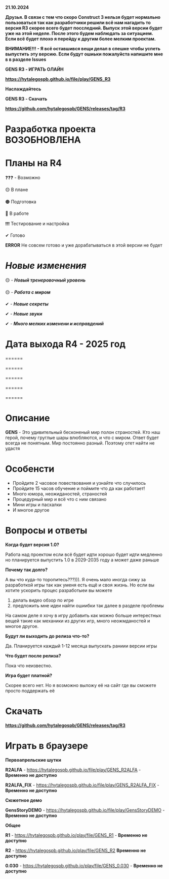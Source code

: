 **21.10.2024**

**Друзья. В связи с тем что скоро Construct 3 нельзя будет нормально пользоваться так как разработчики решили всё нам нагадить то версия R3 скорее всего будет посследний. Выпуск этой версии будет уже на этой неделе. После этого будем наблюдать за ситуацием. Если всё будет плохо я перейду к другим более мелким проектам.**

**ВНИМАНИЕ!!! - Я всё оставшився вещи делал в спешке чтобы успеть выпустить эту версию. Если будут ошиьки пожалуйста напишите мне в в разделе Issues**

**GENS R3 - ИГРАТЬ ОЛАЙН**

**https://hytalegospb.github.io/file/play/GENS_R3**

**Наслаждайтесь**

**GENS R3 - Скачать**

**https://github.com/hytalegospb/GENS/releases/tag/R3**


**Разработка проекта ВОЗОБНОВЛЕНА**
===========================================================

**Планы на R4**
===========================================================

❓❓❓ - Возможно

🟡 В плане

🟠 Подготовка

🔴 В работе

❗❗❗ Тестирование и настройка

✔ Готово

**ERROR** Не совсем готово и уже дорабатываться в этой версии не будет

***Новые изменения***
===========================================================

🟡 - ***Новый тренеровочный уровень***

🟡 - ***Работа с миром***

✔  - ***Новые секреты***

✔  - ***Новые звуки***

✔  - ***Много мелких изменени и исправдений***

**Дата выхода R4 - 2025 год**
===========================================================

======

======

======

======

======

**Описание**
===========================================================

**GENS** - Это удивительный бесконеный мир полон страностей. Кто наш герой, почему груглые шары влюбляются, и что с миром. Ответ будет всегда не понятным. Мир постоянно разный. Поэтому отет найти не удастя

**Особенсти**
===========================================================

- Пройдите 2 часовое повествования и узнайте что случилось
- Пройдите 15 часов обучение и поймите что да как работает!
- Много юмора, неожиданостей, страностей
- Процедурный мир и всё что с ним связано
- Мини игры и пасхалки
- И многое другое

Вопросы и ответы
===========================================================

**Когда будет версия 1.0?**

Работа над проектом если всё будет идти хорошо будет идти медленно но планируется выпустить 1.0 в 2029-2035 году а может даже раньше

**Почему так долго?**

А вы что куда-то торопитесь???))). Я очень мало иногда сижу за разработкой игры так как уменя есть ещё и своя жизнь. Но если вы хотите ускорить процес разработыеи вы можете

1) делать видео обзор по игре
2) предложить мне идеи найти ошиибки так далее в разделе проблемы

На самом деле я хочу в игру добавить как можно больше интерестных вещей такие как механики из других игр, много неожмданостей и многое другое.

**Будут ли выходить до релиза что-то?**

Да. Планируется каждый 1-12 месяца выпускать раниии версии игры

**Что будет после релиза?**

Пока что неизвестно.

**Игра будет платной?**

Скорее всего нет. Но я возможно выложу её на сайт где вы сможете просто поддержать её

**Скачать**
===========================================================
**https://github.com/hytalegospb/GENS/releases/tag/R3**

Играть в браузере
===========================================================

**Первоапрельские шутки**

**R2ALFA** -  https://hytalegospb.github.io/file/play/GENS_R2ALFA - **Временно не доступно**

**R2ALFA_FIX** -  https://hytalegospb.github.io/file/play/GENS_R2ALFA_FIX - **Временно не доступно**

**Сюжетное демо**

**GensStoryDEMO** -  https://hytalegospb.github.io/file/play/GensStoryDEMO - **Временно не доступно**

**Общее**

**R1** -  https://hytalegospb.github.io/play/file/GENS_R1 - **Временно не доступно**

**R2** -  https://hytalegospb.github.io/play/file/GENS_R2 **Временно не доступно**

**0.030** - https://hytalegospb.github.io/play/file/GENS_0.030 - **Временно не доступно**
